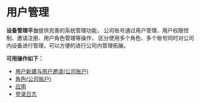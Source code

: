 # 用户管理

**设备管理平台**提供完善的系统管理功能，
公司账号通过用户管理、用户权限控制、邀请注册、用户角色管理等操作，
区分使用多个角色、多个账号同时对公司内设备进行管理，可以方便的进行公司内管理拓展。

**可用操作如下：**
* [用户新建与用户邀请(公司账户)](../user/invitation.md)
* [角色(公司账户)](../user/role.md)
* [应用](../user/application.md)
* [登录日志](../user/log_log.md)